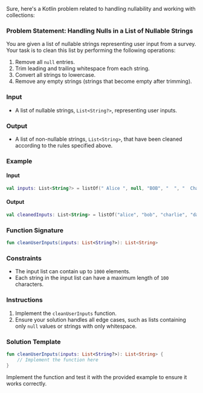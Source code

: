 Sure, here's a Kotlin problem related to handling nullability and working with collections:

### Problem Statement: Handling Nulls in a List of Nullable Strings

You are given a list of nullable strings representing user input from a survey. Your task is to clean this list by performing the following operations:

1. Remove all `null` entries.
2. Trim leading and trailing whitespace from each string.
3. Convert all strings to lowercase.
4. Remove any empty strings (strings that become empty after trimming).

### Input
- A list of nullable strings, `List<String?>`, representing user inputs.

### Output
- A list of non-nullable strings, `List<String>`, that have been cleaned according to the rules specified above.

### Example

#### Input
```kotlin
val inputs: List<String?> = listOf(" Alice ", null, "BOB", "  ", "  Charlie  ", null, "  dave  ", "Eve")
```

#### Output
```kotlin
val cleanedInputs: List<String> = listOf("alice", "bob", "charlie", "dave", "eve")
```

### Function Signature
```kotlin
fun cleanUserInputs(inputs: List<String?>): List<String>
```

### Constraints
- The input list can contain up to `1000` elements.
- Each string in the input list can have a maximum length of `100` characters.

### Instructions
1. Implement the `cleanUserInputs` function.
2. Ensure your solution handles all edge cases, such as lists containing only `null` values or strings with only whitespace.

### Solution Template
```kotlin
fun cleanUserInputs(inputs: List<String?>): List<String> {
    // Implement the function here
}
```

Implement the function and test it with the provided example to ensure it works correctly.